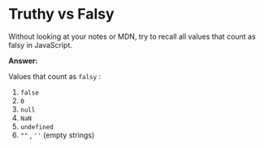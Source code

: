 # Truthy vs Falsy

Without looking at your notes or MDN, try to recall all values that count as falsy in JavaScript.

**Answer:**

Values that count as `falsy` :
1. `false`
2. `0`
3. `null`
4. `NaN`
5. `undefined`
6. `""` , `''` (empty strings)
